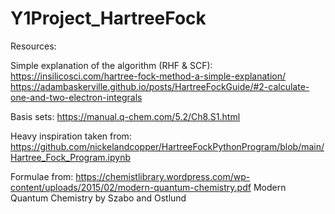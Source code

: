 # Y1Project_HartreeFock

Resources:

Simple explanation of the algorithm (RHF & SCF):
https://insilicosci.com/hartree-fock-method-a-simple-explanation/
https://adambaskerville.github.io/posts/HartreeFockGuide/#2-calculate-one-and-two-electron-integrals

Basis sets:
https://manual.q-chem.com/5.2/Ch8.S1.html

Heavy inspiration taken from: https://github.com/nickelandcopper/HartreeFockPythonProgram/blob/main/Hartree_Fock_Program.ipynb

Formulae from: 
https://chemistlibrary.wordpress.com/wp-content/uploads/2015/02/modern-quantum-chemistry.pdf Modern Quantum Chemistry by Szabo and Ostlund
